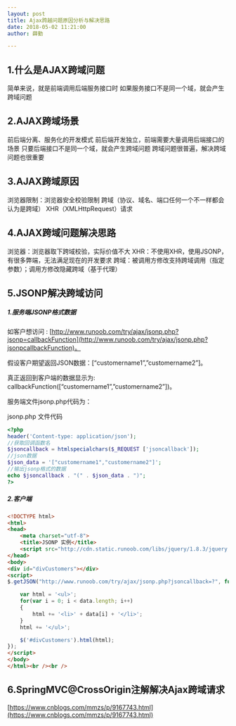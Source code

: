 ```yaml
---
layout: post
title: Ajax跨越问题原因分析与解决思路
date: 2018-05-02 11:21:00
author: 薛勤

---
```

## 1.什么是AJAX跨域问题

简单来说，就是前端调用后端服务接口时 
如果服务接口不是同一个域，就会产生跨域问题

## 2.AJAX跨域场景

前后端分离、服务化的开发模式 
前后端开发独立，前端需要大量调用后端接口的场景 
只要后端接口不是同一个域，就会产生跨域问题 
跨域问题很普遍，解决跨域问题也很重要

## 3.AJAX跨域原因

浏览器限制：浏览器安全校验限制 
跨域（协议、域名、端口任何一个不一样都会认为是跨域） 
XHR（XMLHttpRequest）请求

## 4.AJAX跨域问题解决思路

浏览器：浏览器取下跨域校验，实际价值不大 
XHR：不使用XHR，使用JSONP，有很多弊端，无法满足现在的开发要求 
跨域：被调用方修改支持跨域调用（指定参数）；调用方修改隐藏跨域（基于代理）

## 5.JSONP解决跨域访问

##### 1.服务端JSONP格式数据

如客户想访问 : [http://www.runoob.com/try/ajax/jsonp.php?jsonp=callbackFunction](http://www.runoob.com/try/ajax/jsonp.php?jsonpcallbackFunction)。

假设客户期望返回JSON数据：[&ldquo;customername1&rdquo;,&rdquo;customername2&rdquo;]。

真正返回到客户端的数据显示为: callbackFunction([&ldquo;customername1&rdquo;,&rdquo;customername2&rdquo;])。

服务端文件jsonp.php代码为：

jsonp.php 文件代码

```php
<?php
header('Content-type: application/json');
//获取回调函数名
$jsoncallback = htmlspecialchars($_REQUEST ['jsoncallback']);
//json数据
$json_data = '["customername1","customername2"]';
//输出jsonp格式的数据
echo $jsoncallback . "(" . $json_data . ")";
?>
```

##### 2.客户端

```html
<!DOCTYPE html>
<html>
<head>
    <meta charset="utf-8">
    <title>JSONP 实例</title>
    <script src="http://cdn.static.runoob.com/libs/jquery/1.8.3/jquery.js"></script>    
</head>
<body>
<div id="divCustomers"></div>
<script>
$.getJSON("http://www.runoob.com/try/ajax/jsonp.php?jsoncallback=?", function(data) {

    var html = '<ul>';
    for(var i = 0; i < data.length; i++)
    {
        html += '<li>' + data[i] + '</li>';
    }
    html += '</ul>';

    $('#divCustomers').html(html); 
});
</script>
</body>
</html><br /><br />
```

## 6.SpringMVC@CrossOrigin注解解决Ajax跨域请求

[https://www.cnblogs.com/mmzs/p/9167743.html](https://www.cnblogs.com/mmzs/p/9167743.html)



